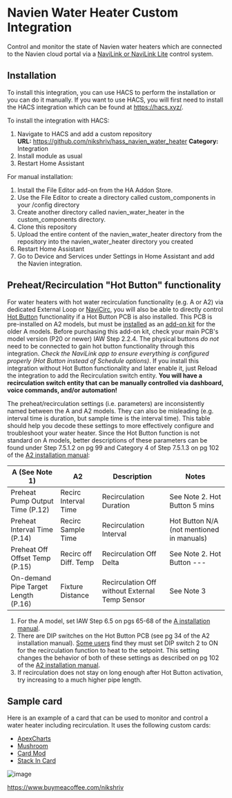 # Navien Water Heater Custom Integration
Control and monitor the state of Navien water heaters which are connected to the Navien cloud portal via a [NaviLink or NaviLink Lite](https://www.navieninc.com/accessories/navilink) control system.

## Installation
To install this integration, you can use HACS to perform the installation or you can do it manually. If you want to use HACS, you will first need to install the HACS integration which can be found at https://hacs.xyz/. 

To install the integration with HACS:
1. Navigate to HACS and add a custom repository  
    **URL:** https://github.com/nikshriv/hass_navien_water_heater
    **Category:** Integration
2. Install module as usual
3. Restart Home Assistant

For manual installation:
1. Install the File Editor add-on from the HA Addon Store.
2. Use the File Editor to create a directory called custom_components in your /config directory
3. Create another directory called navien_water_heater in the custom_components directory.
4. Clone this repository
5. Upload the entire content of the navien_water_heater directory from the repository into the navien_water_heater directory you created
6. Restart Home Assistant
7. Go to Device and Services under Settings in Home Assistant and add the Navien integration.

## Preheat/Recirculation "Hot Button" functionality
For water heaters with hot water recirculation functionality (e.g. A or A2) via dedicated External Loop or [NaviCirc](https://www.navieninc.com/accessories/navicirc), you will also be able to directly control [Hot Button](https://www.navieninc.com/accessories/hotbutton) functionality if a Hot Button PCB is also installed. This PCB is pre-installed on A2 models, but must be [installed](https://www.navieninc.com/downloads/hotbutton-installation-instructions-en) as an [add-on kit](https://www.navieninc.com/products/npe-240a/accessories) for the older A models. Before purchasing this add-on kit, check your main PCB's model version (P20 or newer) IAW Step 2.2.4. The physical buttons _do not_ need to be connected to gain hot button functionality through this integration. _Check the NaviLink app to ensure everything is configured properly (Hot Button instead of Schedule options)_. If you install this integration without Hot Button functionality and later enable it, just Reload the integration to add the Recirculation switch entity. **You will have a recirculation switch entity that can be manually controlled via dashboard, voice commands, and/or automation!**

The preheat/recirculation settings (i.e. parameters) are inconsistently named between the A and A2 models. They can also be misleading (e.g. interval time is duration, but sample time is the interval time). This table should help you decode these settings to more effectively configure and troubleshoot your water heater. Since the Hot Button function is not standard on A models, better descriptions of these parameters can be found under Step 7.5.1.2 on pg 99 and Category 4 of Step 7.5.1.3 on pg 102 of the [A2 installation manual](https://www.navieninc.com/downloads/npe-2-installation-and-operation-manual-en):

|    A (See Note 1)     |    A2   | Description | Notes |
| -------- | ------- | ------- |------- |
| Preheat Pump Output Time (P.12) | Recirc Interval Time | Recirculation Duration | See Note 2. Hot Button 5 mins |
| Preheat Interval Time (P.14) | Recirc Sample Time | Recirculation Interval | Hot Button N/A (not mentioned in manuals) |
| Preheat Off Offset Temp (P.15) | Recirc off Diff. Temp | Recirculation Off Delta | See Note 2. Hot Button --- |
| On-demand Pipe Target Length (P.16) | Fixture Distance | Recirculation Off without External Temp Sensor | See Note 3 |

1. For the A model, set IAW Step 6.5 on pgs 65-68 of the [A installation manual](https://www.navieninc.com/downloads/npe-a-s-manuals-installation-manual-en).
2. There are DIP switches on the Hot Button PCB (see pg 34 of the A2 installation manual). [Some users](https://community.home-assistant.io/t/navien-hot-water-heater-navilink/330044/47) find they must set DIP switch 2 to ON for the recirculation function to heat to the setpoint. This setting changes the behavior of both of these settings as described on pg 102 of the [A2 installation manual](https://www.navieninc.com/downloads/npe-2-installation-and-operation-manual-en).
3. If recirculation does not stay on long enough after Hot Button activation, try increasing to a much higher pipe length.

## Sample card
Here is an example of a card that can be used to monitor and control a water heater including recirculation. It uses the following custom cards:
- [ApexCharts](https://github.com/RomRider/apexcharts-card)
- [Mushroom](https://github.com/piitaya/lovelace-mushroom)
- [Card Mod](https://github.com/thomasloven/lovelace-card-mod)
- [Stack In Card](https://github.com/custom-cards/stack-in-card)

![image](https://github.com/GitHubGoody/hass_navien_water_heater/assets/46235745/42b851b3-7a48-4b8e-89b0-b4285a8396bb)

https://www.buymeacoffee.com/nikshriv
